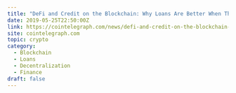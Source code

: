 ```yaml
---
title: "DeFi and Credit on the Blockchain: Why Loans Are Better When They’re Decentralized"
date: 2019-05-25T22:50:00Z
link: https://cointelegraph.com/news/defi-and-credit-on-the-blockchain-why-loans-are-better-when-theyre-decentralized?utm_medium=RSS&utm_source=hune
site: cointelegraph.com
topic: crypto
category:
  - Blockchain
  - Loans
  - Decentralization
  - Finance
draft: false
---
```

